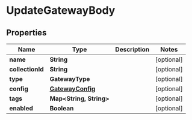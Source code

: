 

# UpdateGatewayBody


## Properties

| Name | Type | Description | Notes |
|------------ | ------------- | ------------- | -------------|
|**name** | **String** |  |  [optional] |
|**collectionId** | **String** |  |  [optional] |
|**type** | **GatewayType** |  |  [optional] |
|**config** | [**GatewayConfig**](GatewayConfig.md) |  |  [optional] |
|**tags** | **Map&lt;String, String&gt;** |  |  [optional] |
|**enabled** | **Boolean** |  |  [optional] |



